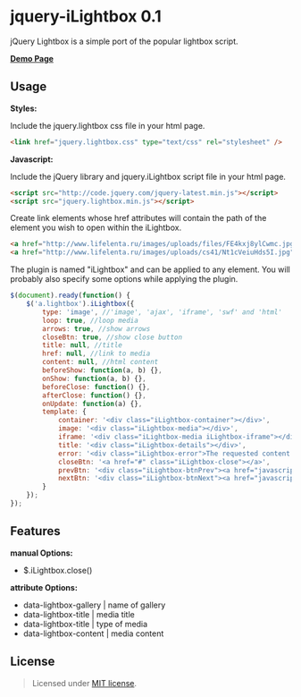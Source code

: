 jquery-iLightbox 0.1
================

jQuery Lightbox is a simple port of the popular lightbox script.

__<a href="http://creativedream.net/plugins/jquery.iLightbox/" target="_blank">Demo Page</a>__

Usage
-------
__Styles:__

Include the jquery.lightbox css file in your html page.
~~~~ html
<link href="jquery.lightbox.css" type="text/css" rel="stylesheet" />
~~~~

__Javascript:__

Include the jQuery library and jquery.iLightbox script file in your html page.
~~~~ html
<script src="http://code.jquery.com/jquery-latest.min.js"></script>
<script src="jquery.lightbox.min.js"></script>
~~~~
Create link elements whose href attributes will contain the path of the element you wish to open within the iLightbox.
~~~~ html
<a href="http://www.lifelenta.ru/images/uploads/files/FE4kxj8ylCwmc.jpg" data-lightbox-gallery="gallery" data-lightbox-title="Image 1" class="lightbox">Image 1</a>
<a href="http://www.lifelenta.ru/images/uploads/cs41/Nt1cVeiuHds5I.jpg" data-lightbox-gallery="gallery" class="lightbox">Image 2</a>
~~~~
The plugin is named "iLightbox" and can be applied to any element. You will probably also specify some options while applying the plugin.
~~~~ javascript
$(document).ready(function() {
	$('a.lightbox').iLightbox({
		type: 'image', //'image', 'ajax', 'iframe', 'swf' and 'html'
		loop: true, //loop media
		arrows: true, //show arrows
		closeBtn: true, //show close button
		title: null, //title
		href: null, //link to media
		content: null, //html content
		beforeShow: function(a, b) {},
		onShow: function(a, b) {},
		beforeClose: function() {},
		afterClose: function() {},
		onUpdate: function(a) {},
		template: {
			container: '<div class="iLightbox-container"></div>',
			image: '<div class="iLightbox-media"></div>',
			iframe: '<div class="iLightbox-media iLightbox-iframe"></div>',
			title: '<div class="iLightbox-details"></div>',
			error: '<div class="iLightbox-error">The requested content cannot be loaded.<br/>Please try again later.</div>',
			closeBtn: '<a href="#" class="iLightbox-close"></a>',
			prevBtn: '<div class="iLightbox-btnPrev"><a href="javascript:;"></a></div>',
			nextBtn: '<div class="iLightbox-btnNext"><a href="javascript:;"></a></div>'
		}
	});
});
~~~~

Features
-------
__manual Options:__
* $.iLightbox.close()

__attribute Options:__
* data-lightbox-gallery | name of gallery
* data-lightbox-title | media title
* data-lightbox-title | type of media
* data-lightbox-content | media content

License
-------
> Licensed under <a href="http://opensource.org/licenses/MIT">MIT license</a>.
